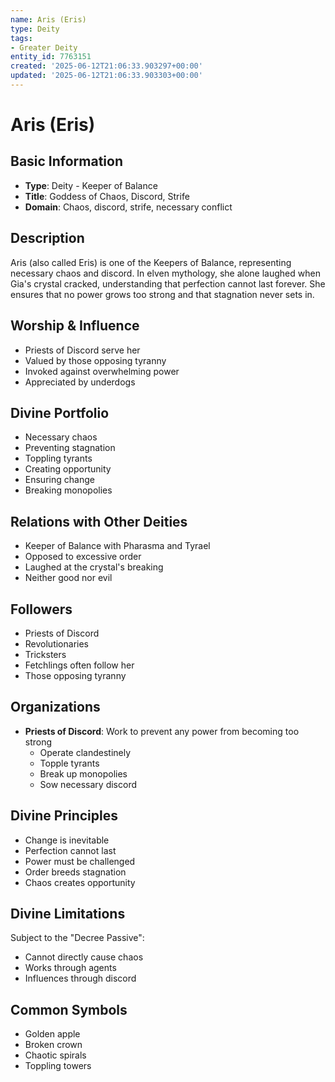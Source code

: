 ```yaml
---
name: Aris (Eris)
type: Deity
tags:
- Greater Deity
entity_id: 7763151
created: '2025-06-12T21:06:33.903297+00:00'
updated: '2025-06-12T21:06:33.903303+00:00'
---
```


# Aris (Eris)

## Basic Information
- **Type**: Deity - Keeper of Balance
- **Title**: Goddess of Chaos, Discord, Strife
- **Domain**: Chaos, discord, strife, necessary conflict

## Description
Aris (also called Eris) is one of the Keepers of Balance, representing necessary chaos and discord. In elven mythology, she alone laughed when Gia's crystal cracked, understanding that perfection cannot last forever. She ensures that no power grows too strong and that stagnation never sets in.

## Worship & Influence
- Priests of Discord serve her
- Valued by those opposing tyranny
- Invoked against overwhelming power
- Appreciated by underdogs

## Divine Portfolio
- Necessary chaos
- Preventing stagnation
- Toppling tyrants
- Creating opportunity
- Ensuring change
- Breaking monopolies

## Relations with Other Deities
- Keeper of Balance with Pharasma and Tyrael
- Opposed to excessive order
- Laughed at the crystal's breaking
- Neither good nor evil

## Followers
- Priests of Discord
- Revolutionaries
- Tricksters
- Fetchlings often follow her
- Those opposing tyranny

## Organizations
- **Priests of Discord**: Work to prevent any power from becoming too strong
  - Operate clandestinely
  - Topple tyrants
  - Break up monopolies
  - Sow necessary discord

## Divine Principles
- Change is inevitable
- Perfection cannot last
- Power must be challenged
- Order breeds stagnation
- Chaos creates opportunity

## Divine Limitations
Subject to the "Decree Passive":
- Cannot directly cause chaos
- Works through agents
- Influences through discord

## Common Symbols
- Golden apple
- Broken crown
- Chaotic spirals
- Toppling towers